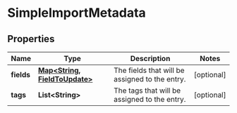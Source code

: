 # SimpleImportMetadata

## Properties
Name | Type | Description | Notes
------------ | ------------- | ------------- | -------------
**fields** | [**Map&lt;String, FieldToUpdate&gt;**](FieldToUpdate.md) | The fields that will be assigned to the entry. |  [optional]
**tags** | **List&lt;String&gt;** | The tags that will be assigned to the entry. |  [optional]
